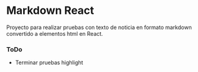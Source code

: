 # Markdown React

Proyecto para realizar pruebas con texto de noticia en formato markdown convertido a elementos html en React.

### ToDo

- Terminar pruebas highlight
